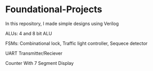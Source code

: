 # Foundational-Projects

In this repository, I made simple designs using Verilog

ALUs: 
4 and 8 bit ALU

FSMs:
Combinational lock, Traffic light controller, Sequece detector

UART Transmitter/Reciever

Counter With 7 Segment Display
